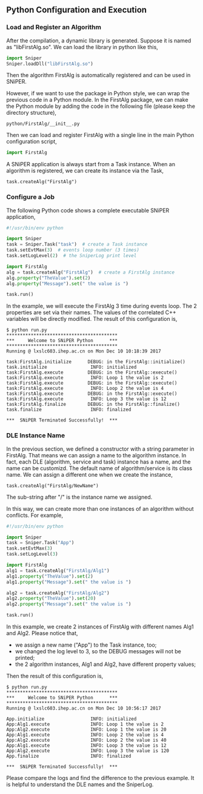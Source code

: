 ## Python Configuration and Execution

### Load and Register an Algorithm

After the compilation, a dynamic library is generated. Suppose it is named as "libFirstAlg.so". We can load the library in python like this,

```python
import Sniper
Sniper.loadDll("libFirstAlg.so")
```

Then the algorithm FirstAlg is automatically registered and can be used in SNiPER.

However, if we want to use the package in Python style, we can wrap the previous code in a Python module. In the FirstAlg package, we can make the Python module by adding the code in the following file (please keep the directory structure),

```
python/FirstAlg/__init__.py
```

Then we can load and register FirstAlg with a single line in the main Python configuration script,

```python
import FirstAlg
```

A SNiPER application is always start from a Task instance. When an algorithm is registered, we can create its instance via the Task,

```
task.createAlg("FirstAlg")
```

### Configure a Job

The following Python code shows a complete executable SNiPER application,

```python
#!/usr/bin/env python

import Sniper
task = Sniper.Task("task")  # create a Task instance
task.setEvtMax(3)  # events loop number (3 times)
task.setLogLevel(2)  # the SniperLog print level

import FirstAlg
alg = task.createAlg("FirstAlg")  # create a FirstAlg instance
alg.property("TheValue").set(2)
alg.property("Message").set(" the value is ")

task.run()
```

In the example, we will execute the FirstAlg 3 time during events loop. The 2 properties are set via their names. The values of the correlated C++ variables will be directly modified. The result of this configuration is,

```
$ python run.py
*****************************************
***     Welcome to SNiPER Python      ***
*****************************************
Running @ lxslc603.ihep.ac.cn on Mon Dec 10 10:18:39 2017

task:FirstAlg.initialize      DEBUG: in the FirstAlg::initialize()
task.initialize                INFO: initialized
task:FirstAlg.execute         DEBUG: in the FirstAlg::execute()
task:FirstAlg.execute          INFO: Loop 1 the value is 2
task:FirstAlg.execute         DEBUG: in the FirstAlg::execute()
task:FirstAlg.execute          INFO: Loop 2 the value is 4
task:FirstAlg.execute         DEBUG: in the FirstAlg::execute()
task:FirstAlg.execute          INFO: Loop 3 the value is 12
task:FirstAlg.finalize        DEBUG: in the FirstAlg::finalize()
task.finalize                  INFO: finalized

***  SNiPER Terminated Successfully!  ***
```

### DLE Instance Name

In the previous section, we defined a constructor with a string parameter in FirstAlg. That means we can assign a name to the algorithm instance. In fact, each DLE (algorithm, service and task) instance has a name, and the name can be customizd. The default name of algorithm/service is its class name. We can assign a different one when we create the instance,

```
task.createAlg("FirstAlg/NewName")
```

The sub-string after "/" is the instance name we assigned.

In this way, we can create more than one instances of an algorithm without conflicts. For example,

```python
#!/usr/bin/env python

import Sniper
task = Sniper.Task("App")
task.setEvtMax(3)
task.setLogLevel(3)

import FirstAlg
alg1 = task.createAlg("FirstAlg/Alg1")
alg1.property("TheValue").set(2)
alg1.property("Message").set(" the value is ")

alg2 = task.createAlg("FirstAlg/Alg2")
alg2.property("TheValue").set(20)
alg2.property("Message").set(" the value is ")

task.run()
```

In this example, we create 2 instances of FirstAlg with different names Alg1 and Alg2. Please notice that,

- we assign a new name ("App") to the Task instance, too;
- we changed the log level to 3, so the DEBUG messages will not be printed;
- the 2 algorithm instances, Alg1 and Alg2, have different property values;

Then the result of this configuration is,

```
$ python run.py
*****************************************
***     Welcome to SNiPER Python      ***
*****************************************
Running @ lxslc603.ihep.ac.cn on Mon Dec 10 10:56:17 2017

App.initialize                 INFO: initialized
App:Alg1.execute               INFO: Loop 1 the value is 2
App:Alg2.execute               INFO: Loop 1 the value is 20
App:Alg1.execute               INFO: Loop 2 the value is 4
App:Alg2.execute               INFO: Loop 2 the value is 40
App:Alg1.execute               INFO: Loop 3 the value is 12
App:Alg2.execute               INFO: Loop 3 the value is 120
App.finalize                   INFO: finalized

***  SNiPER Terminated Successfully!  ***
```

Please compare the logs and find the difference to the previous example. It is helpful to understand the DLE names and the SniperLog.
